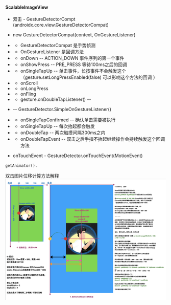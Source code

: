 #### ScalableImageView

* 双击 - GestureDetectorCompt (androidx.core.view.GestureDetectorCompat)
* new GestureDetectorCompat(context, OnGestureListener)
*  - GestureDetectorCompat 是手势侦测
*  - OnGestureListener 是回调方法
*  - onDown -- ACTION_DOWN 事件序列的第一个事件
*  - onShowPress -- PRE_PRESS 等待100ms之后的回调
*  - onSingleTapUp -- 单击事件，长按事件不会触发这个 （gesture.setLongPressEnabled(false) 可以影响这个方法的回调 ）
*   - onScroll
*   - onLongPress
*   - onFling


*   - gesture.onDoubleTapListener() -- 
*   -- GestureDetector.SimpleOnGestureListener()
*   - onSingleTapConfirmed -- 确认单击需要被执行
*   - onSingleTapUp -- 每次抬起都会触发
*   - onDoubleTap -- 两次触摸间隔300ms之内
*   - onDoubleTapEvent -- 双击之后手指不抬起继续操作会持续触发这个回调方法

* onTouchEvent - GestureDetector.onTouchEvent(MotionEvent)


```
getAnimator().
```



双击图片位移计算方法解释
![image](https://github.com/chinalwb/myhencoder/blob/master/notes/lesson12/scale-center-offset.png)

